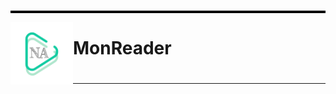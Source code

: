 

[//]: # (____________________________________PROJECT TITLE____________________________________)

<br>
<hr style="height:4px;border-width:10;background-color:black">

<img src="img/logo.png" alt="Smiley face" width="100" height="100" align="left">

<h1 >MonReader <h1>
<!-- <hr style="height:4px;border-width:10;background-color:black"> -->
  <hr>

<!-- [//]: # (____________________________________BACKGROUND____________________________________)

<img src="https://images.genial.ly/59e059d30b9c21060cb4c2ec/5bbf17763292ef649e9b810f/175cbb1e-df65-405a-9cd0-cf177e1a2f00.gif?genial&1633910400074" width="60" height="60" align="left">

<h2> Background:
  
<hr style="height:4px;border-width:10;background-color:black">


Our company develops innovative Artificial Intelligence and Computer Vision solutions that revolutionize industries. Machines that can see: We pack our solutions in small yet intelligent devices that can be easily integrated to your existing data flow. Computer vision for everyone: Our devices can recognize faces, estimate age and gender, classify clothing types and colors, identify everyday objects and detect motion. Technical consultancy: We help you identify use cases of artificial intelligence and computer vision in your industry. Artificial intelligence is the technology of today, not the future.

MonReader is a new mobile document digitization experience for the blind, for researchers and for everyone else in need for fully automatic, highly fast and high-quality document scanning in bulk. It is composed of a mobile app and all the user needs to do is flip pages and everything is handled by MonReader: it detects page flips from low-resolution camera preview and takes a high-resolution picture of the document, recognizing its corners and crops it accordingly, and it dewarps the cropped document to obtain a bird's eye view, sharpens the contrast between the text and the background and finally recognizes the text with formatting kept intact, being further corrected by MonReader's ML powered redactor.



<h1 align="center"><img src="img/img1.png" width="500px" height="500px"></h1>

<p style="color:blue">MonReader is a new mobile document digitalization experience for the blind, for researchers and for everyone else in need for fully automatic, highly fast and high-quality document scanning in bulk. It is composed of a mobile app and all the user needs to do is flip pages and everything is handled by MonReader: it detects page flips from low-resolution camera preview and takes a high-resolution picture of the document, recognizing its corners and crops it accordingly, and it dewarps the cropped document to obtain a bird's eye view, sharpens the contrast between the text and the background and finally recognizes the text with formatting kept intact, being further corrected by MonReader's ML powered redactor.</p>


<h1 align="center"><img src="img/img2.jpg" width="500px" height="500px"></h1>

[//]: # (____________________________________DATA DESCRIPTION____________________________________)

<img src="https://media.baamboozle.com/uploads/images/67969/1595412283_471863" alt="Smiley face" width="60" height="60" align="left">

## Data Description:
<hr style="height:1.5px;border-width:10;color:blue;background-color:black">

We collected page flipping video from smart phones and labelled them as flipping and not flipping.

We clipped the videos as short videos and labelled them as flipping or not flipping. The extracted frames are then saved to disk in a sequential order with the following naming structure: VideoID_FrameNumber.


[//]: # (____________________________________ATTRIBUTES____________________________________)

<img src="https://c.tenor.com/1_5w5vXEH5gAAAAj/mandalorian-star-wars.gif" alt="Smiley face" width="60" height="60" align="left">

## Goal(s)::
<hr style="height:1.5px;border-width:10;color:blue;background-color:black">

Predict if the page is being flipped using a single image.

[//]: # (____________________________________PROJECT OVERVIEW____________________________________)

<img src="https://media0.giphy.com/media/LmqdA28jZ7bitDeDWr/200.webp" alt="Smiley face" width="60" height="60" align="left">

## Project Overview:
<hr style="height:1.5px;border-width:10;color:blue;background-color:black">

I used 5 different strategies to find the similarities between the targeted sentences and each job title as follows:

1. **`TF-IDF`**.

2. **`GloVe `**.

3. **`Word2Vec`** ==> `Google News` model.

4. **`FastText`**.

5. **`BERT`**.

**BERT** model was one of the best model to find the similarity between our data and the targeted phrase **(aspiring human resources)** as we can see the next images.



<h1 align="center">
  <img src="img/BERT model 1.png" width="500px">
</h1>

<h1 align="center">
  <img src="img/BERT model 2.png" width="500px">
</h1>

 -->
<!-- As for the Ranking model, I run the RankNet model on the data and our best loos score is 48%. I believe the data size play a major role to get this result, even TF-IDF gives us a more reliable result in my opinion than the RankNet model as in the next image.

<h1 align="center">
  <img src="img/RankNet model.png" width="500px">
</h1>
 -->
